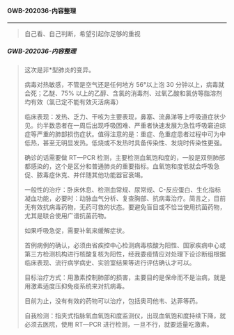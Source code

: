 #### GWB-202036-内容整理

---
> 自己看、自己判断，希望引起你足够的重视

##### GWB-202036-内容整理
> 这次是非*型肺炎的变异。
>
> 病毒对热敏感，不管是空气还是任何地方 56°以上泡 30 分钟以上，病毒就会死；乙醚、75% 以上的乙醇、含氯的消毒剂、过氧乙酸和氯仿等脂溶剂均有效（氯已定不能有效灭活病毒）
>
> 临床表现：发热、乏力、干咳为主要表现，鼻塞、流鼻涕等上呼吸道症状少见。约半数患者在一周后出现呼吸困难、严重者快速发展为急性呼吸窘迫综症等严重的肺部损伤症状。值得注意的是：重症、危重症患者过程中可为中低热，甚至无明显发热。低烧或不发热时具备传染性、发烧时传染性更强。
>
> 确诊的话需要做 RT—PCR 检测，主要检测血氧饱和度的，一般是双侧肺部都感染的，这个是区分和普通肺炎的重要指标。血氧饱和度低就会呼吸急促、脓毒症休克、并伴随其他功能器官衰竭。
>
> 一般性的治疗：卧床休息、检测血常规、尿常规、C-反应蛋白、生化指标凝血功能，必要时：动脉血气分析、复查胸部、抗病毒治疗。简言之，目前无有效抗病毒药物，无药可救的状态。要避免盲目或不恰当使用抗菌药物，尤其是联合使用广谱抗菌药物。
>
> 如果呼吸急促，需要补氧来缓解症状。
>
> 首例病例的确认，必须由省疾控中心检测病毒核酸为阳性、国家疾病中心或第三方检测机构进行核酸复核为阳性，经我委疫情应对处理下设诊断组根据临床表现、流行病学病史、实验室结果等进行评估确认才可以。
>
> 目标治疗方式：用激素控制肺部的损害，主要目的是保命而不是治病，就是用激素适度压抑免疫系统来对抗病毒。
>
> 目前为止，没有有效的药物可以治疗，包括奥司他韦、达菲等药。
>
> 自我检测：指夹式指脉氧血氧饱和度监测仪，出现血氧饱和度持续下降，就必须去医院，使用 RT—PCR 进行检测，一旦不行，就要适量吃激素。
